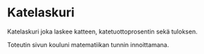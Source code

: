 # Katelaskuri

Katelaskuri joka laskee katteen, katetuottoprosentin sekä tuloksen. 

Toteutin sivun kouluni matematiikan tunnin innoittamana.
